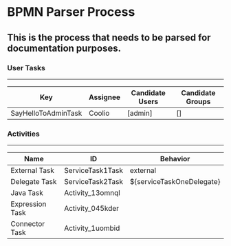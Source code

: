 BPMN Parser Process
===================
**This is the process that needs to be parsed for documentation purposes.**
---
### User Tasks 
---
| Key                 | Assignee | Candidate Users | Candidate Groups |
| ------------------- | -------- | --------------- | ---------------- |
| SayHelloToAdminTask | Coolio   | [admin]         | []               |
### Activities 
---
| Name            | ID               | Behavior                  |
| --------------- | ---------------- | ------------------------- |
| External Task   | ServiceTask1Task | external                  |
| Delegate Task   | ServiceTask2Task | ${serviceTaskOneDelegate} |
| Java Task       | Activity_13omnql |                           |
| Expression Task | Activity_045kder |                           |
| Connector Task  | Activity_1uombid |                           |